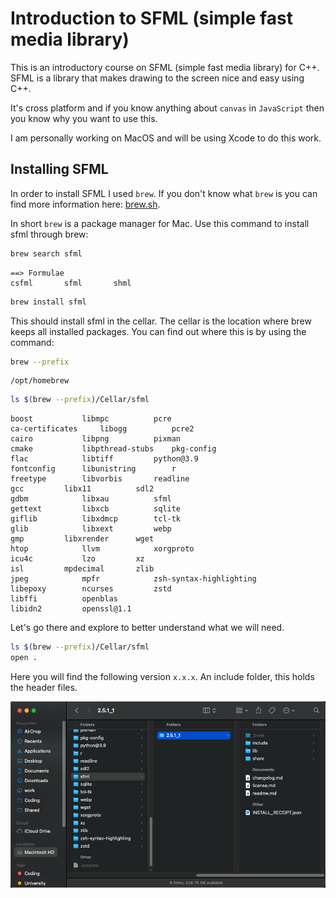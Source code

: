 # Introduction to SFML (simple fast media library)

This is an introductory course on SFML (simple fast media library) for C++. SFML is a library that makes drawing to the screen nice and easy using C++.

It's cross platform and if you know anything about `canvas` in `JavaScript` then you know why you want to use this.

I am personally working on MacOS and will be using Xcode to do this work.

## Installing SFML

In order to install SFML I used `brew`. If you don't know what `brew` is you can find more information here: [brew.sh](https://brew.sh).

In short `brew` is a package manager for Mac. Use this command to install sfml through brew:

```bash
brew search sfml
```

```
==> Formulae
csfml       sfml       shml
```

```bash
brew install sfml
```

This should install sfml in the cellar. The cellar is the location where brew keeps all installed packages. You can find out where this is by using the command:

```bash
brew --prefix
```

```
/opt/homebrew
```

```bash
ls $(brew --prefix)/Cellar/sfml
```

```
boost			libmpc			pcre
ca-certificates		libogg			pcre2
cairo			libpng			pixman
cmake			libpthread-stubs	pkg-config
flac			libtiff			python@3.9
fontconfig		libunistring		r
freetype		libvorbis		readline
gcc			libx11			sdl2
gdbm			libxau			sfml
gettext			libxcb			sqlite
giflib			libxdmcp		tcl-tk
glib			libxext			webp
gmp			libxrender		wget
htop			llvm			xorgproto
icu4c			lzo			xz
isl			mpdecimal		zlib
jpeg			mpfr			zsh-syntax-highlighting
libepoxy		ncurses			zstd
libffi			openblas
libidn2			openssl@1.1
```

Let's go there and explore to better understand what we will need.

```bash
ls $(brew --prefix)/Cellar/sfml
open .
```

Here you will find the following version `x.x.x`. An include folder, this holds the header files. 

![](./figures/sfml-location.png)
